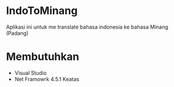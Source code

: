 # IndoToMinang
Aplikasi ini untuk me translate bahasa indonesia ke bahasa Minang (Padang)
# Membutuhkan
- Visual Studio
- Net Framowrk 4.5.1 Keatas
